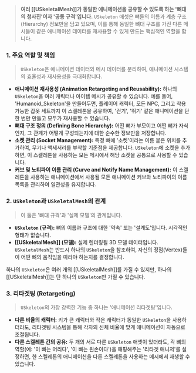 
> **여러 [[USkeletalMesh]]가 동일한 애니메이션을 공유할 수 있도록 하는 '뼈대의 청사진'이자 '공통 규격'입니다.** `USkeleton` 애셋은 뼈들의 이름과 계층 구조(Hierarchy) 정보만을 담고 있으며, 이를 통해 동일한 뼈대 구조를 가진 다른 메시들이 같은 애니메이션 데이터를 재사용할 수 있게 만드는 핵심적인 역할을 합니다.

### **1. 주요 역할 및 책임**
> `USkeleton`은 애니메이션 데이터와 메시 데이터를 분리하여, 애니메이션 시스템의 효율성과 재사용성을 극대화합니다.
* **애니메이션 재사용성 (Animation Retargeting and Reusability):**
    하나의 `USkeleton`을 여러 캐릭터나 아이템 메시가 공유할 수 있습니다. 예를 들어, 'Humanoid_Skeleton'을 만들어두면, 플레이어 캐릭터, 모든 NPC, 그리고 착용 가능한 갑옷 세트까지 이 스켈레톤을 공유하여, '걷기', '뛰기' 같은 애니메이션을 단 한 번만 만들고 모두가 재사용할 수 있습니다.
* **뼈대 구조 정의 (Defining Bone Hierarchy):**
    어떤 뼈가 부모이고 어떤 뼈가 자식인지, 그 관계가 어떻게 구성되는지에 대한 순수한 정보만을 저장합니다.
* **소켓 관리 (Socket Management):**
    특정 뼈에 '소켓'이라는 이름 붙은 위치를 추가하여, 무기나 액세서리를 부착할 기준점을 제공합니다. `USkeleton`에 소켓을 추가하면, 이 스켈레톤을 사용하는 모든 메시에서 해당 소켓을 공통으로 사용할 수 있습니다.
* **커브 및 노티파이 이름 관리 (Curve and Notify Name Management):**
    이 스켈레톤을 사용하는 애니메이션에서 사용될 모든 애니메이션 커브와 노티파이의 이름 목록을 관리하여 일관성을 유지합니다.

### **2. `USkeleton`과 `USkeletalMesh`의 관계**
> 이 둘은 '뼈대 규격'과 '실제 모델'의 관계입니다.
* **`USkeleton` (규격):**
    뼈의 이름과 구조에 대한 '약속' 또는 '설계도'입니다. 시각적인 형태가 없습니다.
* **[[USkeletalMesh]] (모델):**
    실제 렌더링될 3D 모델 데이터입니다. `USkeletalMesh`는 반드시 하나의 `USkeleton`을 참조하여, 자신의 정점(Vertex)들이 어떤 뼈의 움직임을 따라야 하는지를 결정합니다.

하나의 `USkeleton`은 여러 개의 [[USkeletalMesh]]를 가질 수 있지만, 하나의 [[USkeletalMesh]]는 단 하나의 `USkeleton`만 가질 수 있습니다.

### **3. 리타겟팅 (Retargeting)**
> `USkeleton`의 가장 강력한 기능 중 하나는 '애니메이션 리타겟팅'입니다.
* **다른 비율의 캐릭터:**
    키가 큰 캐릭터와 작은 캐릭터가 동일한 `USkeleton`을 사용하더라도, 리타겟팅 시스템을 통해 각자의 신체 비율에 맞게 애니메이션이 자동으로 조절됩니다.
* **다른 스켈레톤 간의 공유:**
    두 개의 서로 다른 `USkeleton` 애셋이 있더라도, 각 뼈의 역할(예: '이 뼈는 머리다', '이 뼈는 왼손이다')을 매핑해주는 '리타겟 매니저'를 설정하면, 한 스켈레톤의 애니메이션을 다른 스켈레톤을 사용하는 메시에서 재생할 수 있습니다.
